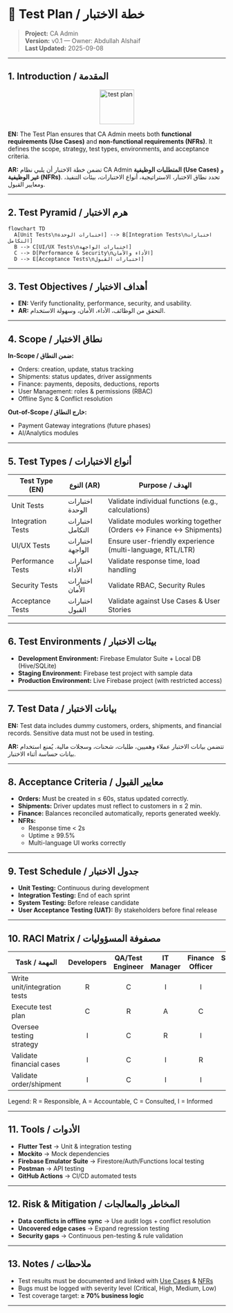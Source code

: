 
# 🧪 Test Plan / خطة الاختبار

> **Project:** CA Admin  
> **Version:** v0.1 — Owner: Abdullah Alshaif  
> **Last Updated:** 2025-09-08

---

## 1. Introduction / المقدمة

<div align="center">
  <img src="https://img.icons8.com/color/96/000000/test-passed.png" width="80" alt="test plan"/>
</div>

**EN:**
The Test Plan ensures that CA Admin meets both **functional requirements (Use Cases)** and **non-functional requirements (NFRs)**. It defines the scope, strategy, test types, environments, and acceptance criteria.

**AR:**
تضمن خطة الاختبار أن يلبي نظام CA Admin **المتطلبات الوظيفية (Use Cases)** و **غير الوظيفية (NFRs)**. تحدد نطاق الاختبار، الاستراتيجية، أنواع الاختبارات، بيئات التنفيذ، ومعايير القبول.

---

## 2. Test Pyramid / هرم الاختبار

```mermaid
flowchart TD
  A[Unit Tests\nاختبارات الوحدة] --> B[Integration Tests\nاختبارات التكامل]
  B --> C[UI/UX Tests\nاختبارات الواجهة]
  C --> D[Performance & Security\nالأداء والأمان]
  D --> E[Acceptance Tests\nاختبارات القبول]
```

---

## 3. Test Objectives / أهداف الاختبار

- **EN:** Verify functionality, performance, security, and usability.
- **AR:** التحقق من الوظائف، الأداء، الأمان، وسهولة الاستخدام.

---

## 4. Scope / نطاق الاختبار

**In-Scope / ضمن النطاق:**
- Orders: creation, update, status tracking
- Shipments: status updates, driver assignments
- Finance: payments, deposits, deductions, reports
- User Management: roles & permissions (RBAC)
- Offline Sync & Conflict resolution

**Out-of-Scope / خارج النطاق:**
- Payment Gateway integrations (future phases)
- AI/Analytics modules

---

## 5. Test Types / أنواع الاختبارات

| Test Type (EN)      | النوع (AR)         | Purpose / الهدف |
|---------------------|--------------------|-----------------|
| Unit Tests          | اختبارات الوحدة    | Validate individual functions (e.g., calculations) |
| Integration Tests   | اختبارات التكامل   | Validate modules working together (Orders ↔ Finance ↔ Shipments) |
| UI/UX Tests         | اختبارات الواجهة   | Ensure user-friendly experience (multi-language, RTL/LTR) |
| Performance Tests   | اختبارات الأداء    | Validate response time, load handling |
| Security Tests      | اختبارات الأمان    | Validate RBAC, Security Rules |
| Acceptance Tests    | اختبارات القبول    | Validate against Use Cases & User Stories |

---

## 6. Test Environments / بيئات الاختبار

- **Development Environment:** Firebase Emulator Suite + Local DB (Hive/SQLite)
- **Staging Environment:** Firebase test project with sample data
- **Production Environment:** Live Firebase project (with restricted access)

---

## 7. Test Data / بيانات الاختبار

**EN:**
Test data includes dummy customers, orders, shipments, and financial records. Sensitive data must not be used in testing.

**AR:**
تتضمن بيانات الاختبار عملاء وهميين، طلبات، شحنات، وسجلات مالية. يُمنع استخدام بيانات حساسة أثناء الاختبار.

---

## 8. Acceptance Criteria / معايير القبول

- **Orders:** Must be created in ≤ 60s, status updated correctly.
- **Shipments:** Driver updates must reflect to customers in ≤ 2 min.
- **Finance:** Balances reconciled automatically, reports generated weekly.
- **NFRs:**
  - Response time < 2s
  - Uptime ≥ 99.5%
  - Multi-language UI works correctly

---

## 9. Test Schedule / جدول الاختبار

- **Unit Testing:** Continuous during development
- **Integration Testing:** End of each sprint
- **System Testing:** Before release candidate
- **User Acceptance Testing (UAT):** By stakeholders before final release

---

## 10. RACI Matrix / مصفوفة المسؤوليات

| Task / المهمة                | Developers | QA/Test Engineer | IT Manager | Finance Officer | Saudi/Yemen Staff |
|-----------------------------|:----------:|:---------------:|:----------:|:--------------:|:----------------:|
| Write unit/integration tests |     R      |        C        |     I      |       I        |        I         |
| Execute test plan            |     C      |        R        |     A      |       C        |        C         |
| Oversee testing strategy     |     I      |        C        |     R      |       I        |        I         |
| Validate financial cases     |     I      |        C        |     I      |       R        |        I         |
| Validate order/shipment      |     I      |        C        |     I      |       I        |        R         |

Legend: R = Responsible, A = Accountable, C = Consulted, I = Informed

---

## 11. Tools / الأدوات

- **Flutter Test** → Unit & integration testing
- **Mockito** → Mock dependencies
- **Firebase Emulator Suite** → Firestore/Auth/Functions local testing
- **Postman** → API testing
- **GitHub Actions** → CI/CD automated tests

---

## 12. Risk & Mitigation / المخاطر والمعالجات

- **Data conflicts in offline sync** → Use audit logs + conflict resolution
- **Uncovered edge cases** → Expand regression testing
- **Security gaps** → Continuous pen-testing & rule validation

---

## 13. Notes / ملاحظات

- Test results must be documented and linked with [Use Cases](../04-use-cases/04-use-cases.md) & [NFRs](../10-nfr-and-quality/10-nfr-and-quality.md)
- Bugs must be logged with severity level (Critical, High, Medium, Low)
- Test coverage target: **≥ 70% business logic**

---
